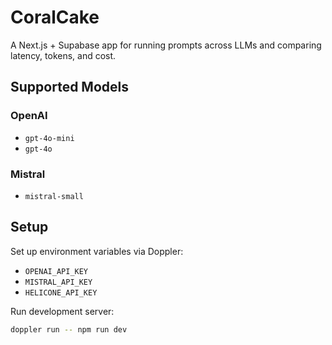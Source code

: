 # CoralCake

A Next.js + Supabase app for running prompts across LLMs and comparing latency, tokens, and cost.

## Supported Models

### OpenAI
- `gpt-4o-mini`
- `gpt-4o`

### Mistral
- `mistral-small`

## Setup

Set up environment variables via Doppler:
- `OPENAI_API_KEY`
- `MISTRAL_API_KEY` 
- `HELICONE_API_KEY`

Run development server:
```bash
doppler run -- npm run dev
```

